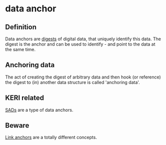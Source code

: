 # data anchor
## Definition
Data anchors are [digests](digest) of digital data, that uniquely identify this data. The digest is the anchor and can be used to identify - and point to the data at the same time. 

## Anchoring data
The act of creating the digest of arbitrary data and then hook (or reference) the digest to (in) another data structure is called 'anchoring data'.

## KERI related
[SADs](self-addressing-data) are a type of data anchors.

## Beware
[Link anchors](https://en.wikipedia.org/wiki/Hyperlink#Anchor_links) are a totally different concepts.